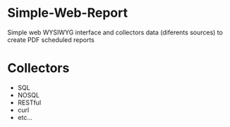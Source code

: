 # Simple-Web-Report

Simple web WYSIWYG interface and collectors data (diferents sources) to create PDF scheduled reports

# Collectors
- SQL
- NOSQL
- RESTful
- curl
- etc... 
